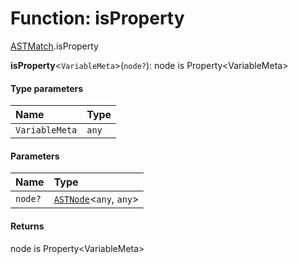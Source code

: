 # Function: isProperty

[ASTMatch](/auto-docs/variable-core/modules/ASTMatch.md).isProperty

**isProperty**<`VariableMeta`>(`node?`): node is Property\<VariableMeta>

#### Type parameters

| Name | Type |
| :------ | :------ |
| `VariableMeta` | `any` |

#### Parameters

| Name | Type |
| :------ | :------ |
| `node?` | [`ASTNode`](/auto-docs/variable-core/classes/ASTNode.md)<`any`, `any`> |

#### Returns

node is Property\<VariableMeta>
